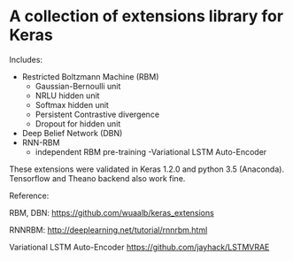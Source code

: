 # A collection of extensions library for Keras

Includes:

 - Restricted Boltzmann Machine (RBM)
   - Gaussian-Bernoulli unit
   - NRLU hidden unit
   - Softmax hidden unit
   - Persistent Contrastive divergence
   - Dropout for hidden unit
 - Deep Belief Network (DBN)
 - RNN-RBM
   - independent RBM pre-training
 -Variational LSTM Auto-Encoder
 
These extensions were validated in Keras 1.2.0 and python 3.5 (Anaconda).
Tensorflow and Theano backend also work fine.

Reference:

RBM, DBN:
 https://github.com/wuaalb/keras_extensions

RNNRBM:
 http://deeplearning.net/tutorial/rnnrbm.html

Variational LSTM Auto-Encoder
 https://github.com/jayhack/LSTMVRAE
